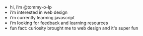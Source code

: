 - hi, i’m @tommy-o-lp
- i’m interested in web design
- i’m currently learning javascript
- i’m looking for feedback and learning resources
- fun fact: curiosity brought me to web design and it's super fun

<!---
tommy-o-lp/tommy-o-lp is a ✨ special ✨ repository because its `README.md` (this file) appears on your GitHub profile.
You can click the Preview link to take a look at your changes.
--->
